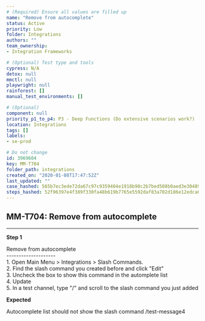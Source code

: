 ```yaml
---
# (Required) Ensure all values are filled up
name: "Remove from autocomplete"
status: Active
priority: Low
folder: Integrations
authors: ""
team_ownership: 
- Integration Frameworks

# (Optional) Test type and tools
cypress: N/A
detox: null
mmctl: null
playwright: null
rainforest: []
manual_test_environments: []

# (Optional)
component: null
priority_p1_to_p4: P3 - Deep Functions (Do extensive scenarios work?)
location: Integrations
tags: []
labels: 
- se-prod

# Do not change
id: 3969604
key: MM-T704
folder_path: integrations
created_on: "2020-01-08T17:47:52Z"
last_updated: ""
case_hashed: 565b7ec3ede72da67c97c9359404e1918b90c2b7bed508b0aed3e30489e123af8b9d498f5ad05885184f93db7bf65255
steps_hashed: 52f96397e4f389f330fa48b619b7765e5592daf83a702d186e12edca0b45648054c4ecc75359a02b8fee134d366a74ec
---
```


## MM-T704: Remove from autocomplete

---

**Step 1**

Remove from autocomplete\
\--------------------\
1\. Open Main Menu > Integrations > Slash Commands.\
2\. Find the slash command you created before and click "Edit"\
3\. Uncheck the box to show this command in the automplete list\
4\. Update\
5\. In a test channel, type "/" and scroll to the slash command you just added

**Expected**

Autocomplete list should not show the slash command /test-message4
